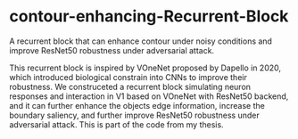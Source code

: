 # contour-enhancing-Recurrent-Block
A recurrent block that can enhance contour under noisy conditions and improve ResNet50 robustness under adversarial attack.

This recurrent block is inspired by VOneNet proposed by Dapello in 2020, which introduced biological constrain into CNNs to improve their robustness. We construceted a recurrent block simulating neuron responses and interaction in V1 based on VOneNet with ResNet50 backend,  and it can further enhance the objects edge information, increase the boundary saliency, and further improve ResNet50 robustness under adversarial attack.
This is part of the code from my thesis.
